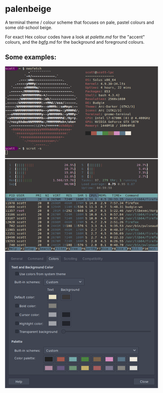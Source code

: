 # palenbeige
A terminal theme / colour scheme that focuses on pale, pastel colours and some old-school beige.

For exact Hex colour codes have a look at _palette.md_ for the "accent" colours, and the _bgfg.md_ for the background and foreground colours.

## Some examples:
![neofetch](neofetch1.png)
![htop](htop.png)
![gnome_terminal_colours](gnomeColours.png)